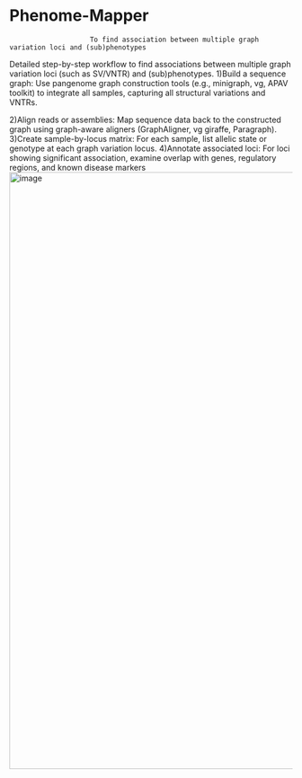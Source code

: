 # Phenome-Mapper

                        To find association between multiple graph variation loci and (sub)phenotypes
Detailed step-by-step workflow to find associations between multiple graph variation loci (such as SV/VNTR) and (sub)phenotypes. 
1)Build a sequence graph: Use pangenome graph construction tools (e.g., minigraph, vg, APAV toolkit) to integrate all samples, capturing all structural variations and VNTRs.

2)Align reads or assemblies: Map sequence data back to the constructed graph using graph-aware aligners (GraphAligner, vg giraffe, Paragraph).
3)Create sample-by-locus matrix: For each sample, list allelic state or genotype at each graph variation locus.
4)Annotate associated loci: For loci showing significant association, examine overlap with genes, regulatory regions, and known disease markers
    <img width="1880" height="1063" alt="image" src="https://github.com/user-attachments/assets/4cb6269f-efbc-4a5c-b744-ec03993f7223" />
